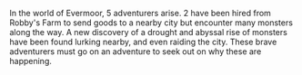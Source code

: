 In the world of Evermoor, 5 adventurers arise. 2 have been hired from Robby's Farm to send goods to a nearby city but encounter many monsters along the way. A new discovery of a drought and abyssal rise of monsters have been found lurking nearby, and even raiding the city. These brave adventurers must go on an adventure to seek out on why these are happening.